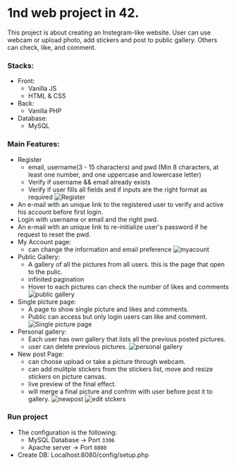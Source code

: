 # 1nd web project in 42.
This project is about creating an Instegram-like website.
User can use webcam or upload photo, add stickers and post to public gallery. Others can check, like, and comment.

### Stacks:
* Front:
    * Vanilla JS
    * HTML & CSS
* Back:
    * Vanilla PHP
* Database:
    * MySQL

### Main Features:
* Register
    * email, username(3 - 15 characters) and pwd (Min 8 characters, at least one number, and one uppercase and lowercase letter)
    * Verify if username && email already exists
    * Verify if user fills all fields and if inputs are the right format as required
![Register](https://user-images.githubusercontent.com/45174444/85418082-a7899e00-b570-11ea-9764-0e81fb5523c3.png)
* An e-mail with an unique link to the registered user to verify and active his account before first login.
* Login with username or email and the right pwd.
* An e-mail with an unique link to re-initialize user's password if he request to reset the pwd.
* My Account page:
    * can change the information and email preference 
![myacount](https://user-images.githubusercontent.com/45174444/85418297-e9b2df80-b570-11ea-904c-b23dd8c54ce4.png)
* Public Gallery:
    * A gallery of all the pictures from all users. this is the page that open to the pulic. 
    * infinited pagination
    * Hover to each pictures can check the number of likes and comments
 ![public gallery](https://user-images.githubusercontent.com/45174444/85418946-c177b080-b571-11ea-91c3-586976f550e6.png)
* Single picture page:
    * A page to show single picture and likes and comments.
    * Public can access but only login users can like and comment.
![Single picture page](https://user-images.githubusercontent.com/45174444/85419216-15829500-b572-11ea-9819-5ad47817190e.png)
* Personal gallery:
    * Each user has own gallery that lists all the previous posted pictures. 
    * user can delete previous pictures.
![personal gallery](https://user-images.githubusercontent.com/45174444/85419406-58dd0380-b572-11ea-886b-0775f92fd985.png)
* New post Page:
    * can choose upload or take a picture through webcam. 
    * can add mulitple stickers from the stickers list, move and resize stickers on picture canvas.
    * live preview of the final effect.
    * will merge a final picture and confrim with user before post it to gallery. 
![newpost](https://user-images.githubusercontent.com/45174444/85419683-aeb1ab80-b572-11ea-869b-debcbad0761f.png)
![edit stckers](https://user-images.githubusercontent.com/45174444/85419669-ab1e2480-b572-11ea-8be3-96b65a539931.png)

### Run project

* The configuration is the following:
    * MySQL Database -> Port `3306`
    * Apache server -> Port `8080`
* Create DB: Localhost:8080/config/setup.php